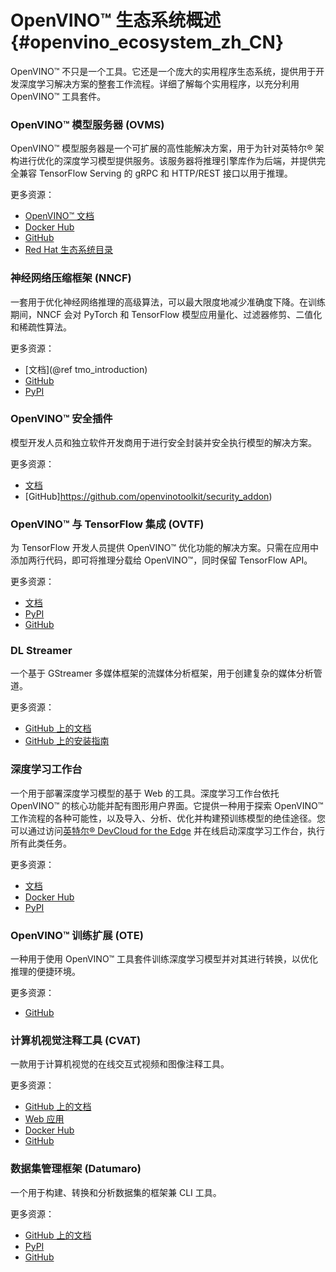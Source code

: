 # OpenVINO™ 生态系统概述{#openvino_ecosystem_zh_CN}


OpenVINO™ 不只是一个工具。它还是一个庞大的实用程序生态系统，提供用于开发深度学习解决方案的整套工作流程。详细了解每个实用程序，以充分利用 OpenVINO™ 工具套件。

### OpenVINO™ 模型服务器 (OVMS)
OpenVINO™ 模型服务器是一个可扩展的高性能解决方案，用于为针对英特尔® 架构进行优化的深度学习模型提供服务。该服务器将推理引擎库作为后端，并提供完全兼容 TensorFlow Serving 的 gRPC 和 HTTP/REST 接口以用于推理。

更多资源：
* [OpenVINO™ 文档](https://docs.openvino.ai/latest/openvino_docs_ovms.html)
* [Docker Hub](https://hub.docker.com/r/openvino/model_server)
* [GitHub](https://github.com/openvinotoolkit/model_server)
* [Red Hat 生态系统目录](https://catalog.redhat.com/software/container-stacks/detail/60649e41ccfb383fe395a167)

### 神经网络压缩框架 (NNCF)
一套用于优化神经网络推理的高级算法，可以最大限度地减少准确度下降。在训练期间，NNCF 会对 PyTorch 和 TensorFlow 模型应用量化、过滤器修剪、二值化和稀疏性算法。

更多资源：
* [文档](@ref tmo_introduction)
* [GitHub](https://github.com/openvinotoolkit/nncf)
* [PyPI](https://pypi.org/project/nncf/)

### OpenVINO™ 安全插件
模型开发人员和独立软件开发商用于进行安全封装并安全执行模型的解决方案。

更多资源：
* [文档](https://docs.openvino.ai/latest/ovsa_get_started.html)
* [GitHub]https://github.com/openvinotoolkit/security_addon)


### OpenVINO™ 与 TensorFlow 集成 (OVTF)
为 TensorFlow 开发人员提供 OpenVINO™ 优化功能的解决方案。只需在应用中添加两行代码，即可将推理分载给 OpenVINO™，同时保留 TensorFlow API。

更多资源：
* [文档](https://github.com/openvinotoolkit/openvino_tensorflow)
* [PyPI](https://pypi.org/project/openvino-tensorflow/) 
* [GitHub](https://github.com/openvinotoolkit/openvino_tensorflow)

### DL Streamer		
一个基于 GStreamer 多媒体框架的流媒体分析框架，用于创建复杂的媒体分析管道。

更多资源：
* [GitHub 上的文档](https://openvinotoolkit.github.io/dlstreamer_gst/)
* [GitHub 上的安装指南](https://github.com/openvinotoolkit/dlstreamer_gst/wiki/Install-Guide)

### 深度学习工作台
一个用于部署深度学习模型的基于 Web 的工具。深度学习工作台依托 OpenVINO™ 的核心功能并配有图形用户界面。它提供一种用于探索 OpenVINO™ 工作流程的各种可能性，以及导入、分析、优化并构建预训练模型的绝佳途径。您可以通过访问[英特尔® DevCloud for the Edge](https://software.intel.com/content/www/us/en/develop/tools/devcloud.html) 并在线启动深度学习工作台，执行所有此类任务。

更多资源：
* [文档](dl_workbench_overview_zh_CN.md)
* [Docker Hub](https://hub.docker.com/r/openvino/workbench)
* [PyPI](https://pypi.org/project/openvino-workbench/)

### OpenVINO™ 训练扩展 (OTE)
一种用于使用 OpenVINO™ 工具套件训练深度学习模型并对其进行转换，以优化推理的便捷环境。

更多资源：
* [GitHub](https://github.com/openvinotoolkit/training_extensions)

### 计算机视觉注释工具 (CVAT)
一款用于计算机视觉的在线交互式视频和图像注释工具。

更多资源：
* [GitHub 上的文档](https://openvinotoolkit.github.io/cvat/docs/)
* [Web 应用](https://cvat.org/)
* [Docker Hub](https://hub.docker.com/r/openvino/cvat_server) 
* [GitHub](https://github.com/openvinotoolkit/cvat)

### 数据集管理框架 (Datumaro)
一个用于构建、转换和分析数据集的框架兼 CLI 工具。

更多资源：
* [GitHub 上的文档](https://openvinotoolkit.github.io/datumaro/docs/)
* [PyPI](https://pypi.org/project/datumaro/)
* [GitHub](https://github.com/openvinotoolkit/datumaro)


